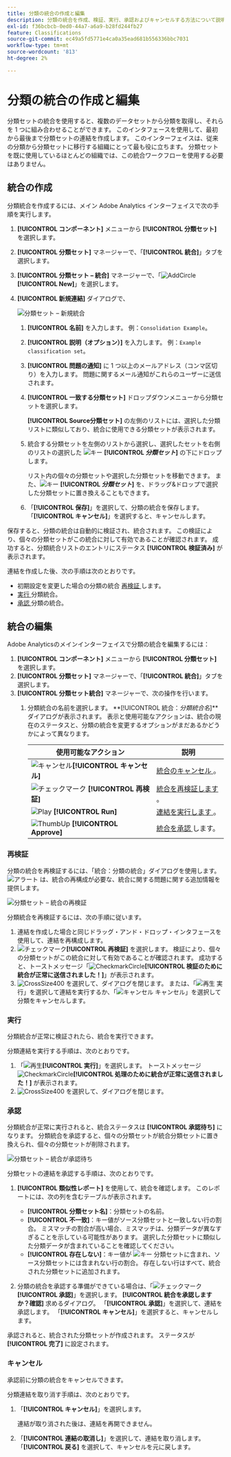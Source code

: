 ```yaml
---
title: 分類の統合の作成と編集
description: 分類の統合を作成、検証、実行、承認およびキャンセルする方法について説明します。
exl-id: f36bcbcb-0ed0-44a7-a6a9-b28fd244fb27
feature: Classifications
source-git-commit: ec49a5fd5771e4ca0a35ead681b556336bbc7031
workflow-type: tm+mt
source-wordcount: '813'
ht-degree: 2%

---
```


# 分類の統合の作成と編集

分類セットの統合を使用すると、複数のデータセットから分類を取得し、それらを 1 つに組み合わせることができます。 このインタフェースを使用して、最初から最後まで分類セットの連結を作成します。 このインターフェイスは、従来の分類から分類セットに移行する組織にとって最も役に立ちます。 分類セットを既に使用しているほとんどの組織では、この統合ワークフローを使用する必要はありません。

## 統合の作成

分類統合を作成するには、メイン Adobe Analytics インターフェイスで次の手順を実行します。

1. **[!UICONTROL コンポーネント]** メニューから **[!UICONTROL 分類セット]** を選択します。
1. **[!UICONTROL 分類セット]** マネージャーで、「**[!UICONTROL 統合]**」タブを選択します。
1. **[!UICONTROL 分類セット – 統合]** マネージャーで、「![AddCircle](/help/assets/icons/AddCircle.svg)**[!UICONTROL New]**」を選択します。
1. **[!UICONTROL 新規連結]** ダイアログで、

   ![ 分類セット – 新規統合 ](assets/classifications-sets-consolidations-new.png)
   1. **[!UICONTROL 名前]** を入力します。 例：`Consolidation Example`。
   1. **[!UICONTROL 説明（オプション）]** を入力します。 例：`Example classification set`。
   1. **[!UICONTROL 問題の通知]** に 1 つ以上のメールアドレス（コンマ区切り）を入力します。 問題に関するメール通知がこれらのユーザーに送信されます。
   1. **[!UICONTROL 一致する分類セット]** ドロップダウンメニューから分類セットを選択します。

      **[!UICONTROL Source分類セット]** の左側のリストには、選択した分類リストに類似しており、統合に使用できる分類セットが表示されます。

   1. 統合する分類セットを左側のリストから選択し、選択したセットを右側のリストの選択した ![ キー ](/help/assets/icons/Key.svg) **[!UICONTROL _分類セット_]** の下にドロップします。

      リスト内の個々の分類セットや選択した分類セットを移動できます。 また、![ キー ](/help/assets/icons/Key.svg) **[!UICONTROL _分類セット_]** を、ドラッグ&amp;ドロップで選択した分類セットに置き換えることもできます。

   1. 「**[!UICONTROL 保存]**」を選択して、分類の統合を保存します。 「**[!UICONTROL キャンセル]**」を選択すると、キャンセルします。

保存すると、分類の統合は自動的に検証され、統合されます。 この検証により、個々の分類セットがこの統合に対して有効であることが確認されます。 成功すると、分類統合リストのエントリにステータス **[!UICONTROL 検証済み]** が表示されます。

連結を作成した後、次の手順は次のとおりです。

* 初期設定を変更した場合の分類の統合 [ 再検証 ](#re-validate) します。
* [ 実行 ](#run) 分類統合。
* [ 承認 ](#approve) 分類の統合。



<!--
         
  

**[!UICONTROL Components]** > **[!UICONTROL Classification sets]** > **[!UICONTROL Consolidations]** > **[!UICONTROL Add]**

The following fields are available when creating a consolidation:

* **[!UICONTROL Name]**: The name of the consolidation.
* **[!UICONTROL Notify of issues]**: A comma-delimited list of email addresses that are notified of issues with this consolidation.
* **[!UICONTROL Dataset to match]**: A drop-down list of all classification sets.

Once you select a classification set, a table with two columns appears:

* The right column contains all classification sets that you want to consolidate. It starts with the classification set selected using the above drop-down list.
* The left column contains all classification sets eligible to be merged with the originally selected dataset. **Schemas must exactly match to be eligible for consolidation**. If schemas do not match the selected classification set, they do not appear in this left column.

Drag the desired classification sets from the available column on the left to the consolidation column on the right. Once the consolidation is given a name and two or more classification sets are in the right column, click **[!UICONTROL Save & Continue]**.

-->

## 統合の編集

Adobe Analyticsのメインインターフェイスで分類の統合を編集するには：

1. **[!UICONTROL コンポーネント]** メニューから **[!UICONTROL 分類セット]** を選択します。
1. **[!UICONTROL 分類セット]** マネージャーで、「**[!UICONTROL 統合]**」タブを選択します。
1. **[!UICONTROL 分類セット統合]** マネージャーで、次の操作を行います。
   1. 分類統合の名前を選択します。 **[!UICONTROL 統合：_分類統合名_]**ダイアログが表示されます。 表示と使用可能なアクションは、統合の現在のステータスと、分類の統合を変更するオプションがまだあるかどうかによって異なります。

      | 使用可能なアクション | 説明 |
      |---|---|
      | ![ キャンセル ](/help/assets/icons/Cancel.svg)**[!UICONTROL キャンセル]** | [ 統合のキャンセル ](#cancel)。 |
      | ![ チェックマーク ](/help/assets/icons/Checkmark.svg) **[!UICONTROL 再検証]** | [ 統合を再検証します ](#re-validate)。 |
      | ![Play](/help/assets/icons/Play.svg) **[!UICONTROL Run]** | [ 連結を実行します ](#run)。 |
      | ![ThumbUp](/help/assets/icons/ThumbUp.svg) **[!UICONTROL Approve]** | [ 統合を承認 ](#approve) します。 |



### 再検証

分類の統合を再検証するには、「統合：分類の統合」ダイアログを使用します。 ![ アラート ](/help/assets/icons/Alert.svg) は、統合の再構成が必要な、統合に関する問題に関する追加情報を提供します。

![ 分類セット – 統合の再検証 ](assets/classifications-sets-consolidations-validated.png)

分類統合を再検証するには、次の手順に従います。

1. 連結を作成した場合と同じドラッグ・アンド・ドロップ・インタフェースを使用して、連結を再構成します。
1. ![ チェックマーク ](/help/assets/icons/Checkmark.svg)**[!UICONTROL 再検証]** を選択します。 検証により、個々の分類セットがこの統合に対して有効であることが確認されます。 成功すると、トーストメッセージ「![CheckmarkCircle](/help/assets/icons/CheckmarkCircle.svg)**[!UICONTROL 検証のために統合が正常に送信されました！]**」が表示されます。
1. ![CrossSize400](/help/assets/icons/CrossSize400.svg) を選択して、ダイアログを閉じます。 または、「![ 再生 ](/help/assets/icons/Play.svg) 実行」を選択して連結を実行するか、「![ キャンセル ](/help/assets/icons/Cancel.svg) キャンセル」を選択して分類をキャンセルします。



<!--
Once you have created a consolidation, a list of source datasets appears on the right. The **[!UICONTROL Validate]** button makes sure that each individual classification set is valid for this consolidation. You can reorder the classification steps here to determine priority in cases of mismatched classification values. **The highest classification set in the list overwrites any mismatched values in other classification sets.**

-->

### 実行

分類統合が正常に検証されたら、統合を実行できます。

分類連結を実行する手順は、次のとおりです。

1. 「![ 再生 ](/help/assets/icons/Play.svg)**[!UICONTROL 実行]**」を選択します。 トーストメッセージ ![CheckmarkCircle](/help/assets/icons/CheckmarkCircle.svg)**[!UICONTROL 処理のために統合が正常に送信されました！]** が表示されます。
1. ![CrossSize400](/help/assets/icons/CrossSize400.svg) を選択して、ダイアログを閉じます。


### 承認

分類統合が正常に実行されると、統合ステータスは **[!UICONTROL 承認待ち]** になります。 分類統合を承認すると、個々の分類セットが統合分類セットに置き換えられ、個々の分類セットが削除されます。

![ 分類セット – 統合が承認待ち ](assets/classifications-sets-consolidations-waitingforapproval.png)

分類セットの連結を承認する手順は、次のとおりです。

1. **[!UICONTROL 類似性レポート]** を使用して、統合を確認します。 このレポートには、次の列を含むテーブルが表示されます。

   * **[!UICONTROL 分類セット名]**：分類セットの名前。
   * **[!UICONTROL 不一致]**：キー値がソース分類セットと一致しない行の割合。 ミスマッチの割合が高い場合、ミスマッチは、分類データが異なすぎることを示している可能性があります。 選択した分類セットに類似した分類データが含まれていることを確認してください。
   * **[!UICONTROL 存在しない]**：キー値が ![ キー ](/help/assets/icons/Key.svg) 分類セットに含まれ、ソース分類セットには含まれない行の割合。 存在しない行はすべて、統合された分類セットに追加されます。

1. 分類の統合を承認する準備ができている場合は、「![ チェックマーク ](/help/assets/icons/Checkmark.svg)**[!UICONTROL 承認]**」を選択します。 **[!UICONTROL 統合を承認しますか？確認]** 求めるダイアログ。 「**[!UICONTROL 承認]**」を選択して、連結を承認します。 「**[!UICONTROL キャンセル]**」を選択すると、キャンセルします。

承認されると、統合された分類セットが作成されます。 ステータスが **[!UICONTROL 完了]** に設定されます。


### キャンセル

承認前に分類の統合をキャンセルできます。

分類連結を取り消す手順は、次のとおりです。

1. 「**[!UICONTROL キャンセル]**」を選択します。

   連結が取り消された後は、連結を再開できません。
1. 「**[!UICONTROL 連結の取消し]**」を選択して、連結を取り消します。 「**[!UICONTROL 戻る]** を選択して、キャンセルを元に戻します。
